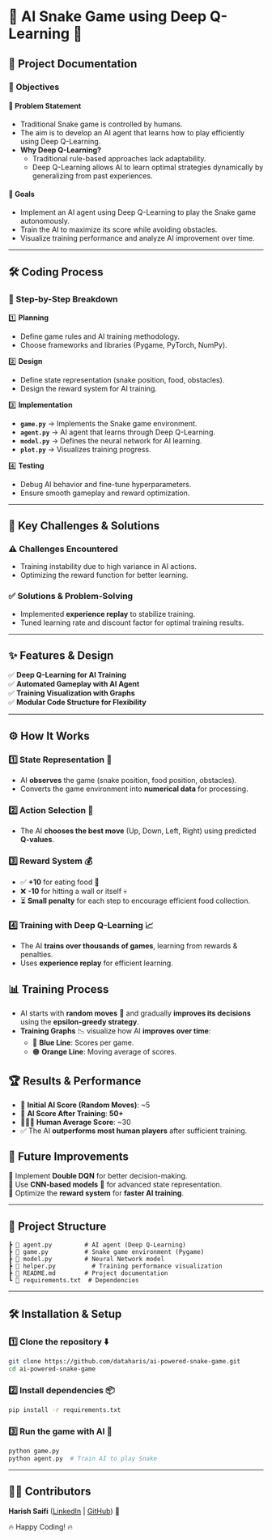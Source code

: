 # 🐍 AI Snake Game using Deep Q-Learning 🚀

## 📌 Project Documentation  

### 📍 Objectives  

#### 🎯 Problem Statement  
- Traditional Snake game is controlled by humans.  
- The aim is to develop an AI agent that learns how to play efficiently using Deep Q-Learning.  
- **Why Deep Q-Learning?**  
  - Traditional rule-based approaches lack adaptability.  
  - Deep Q-Learning allows AI to learn optimal strategies dynamically by generalizing from past experiences.  

#### 🎯 Goals  
- Implement an AI agent using Deep Q-Learning to play the Snake game autonomously.  
- Train the AI to maximize its score while avoiding obstacles.  
- Visualize training performance and analyze AI improvement over time.  

---

## 🛠️ Coding Process  

### 📌 Step-by-Step Breakdown  

1️⃣ **Planning**  
   - Define game rules and AI training methodology.  
   - Choose frameworks and libraries (Pygame, PyTorch, NumPy).  

2️⃣ **Design**  
   - Define state representation (snake position, food, obstacles).  
   - Design the reward system for AI training.  

3️⃣ **Implementation**  
   - **`game.py`** → Implements the Snake game environment.  
   - **`agent.py`** → AI agent that learns through Deep Q-Learning.  
   - **`model.py`** → Defines the neural network for AI learning.  
   - **`plot.py`** → Visualizes training progress.  

4️⃣ **Testing**  
   - Debug AI behavior and fine-tune hyperparameters.  
   - Ensure smooth gameplay and reward optimization.  

---

## 🚧 Key Challenges & Solutions  

### ⚠️ Challenges Encountered  
- Training instability due to high variance in AI actions.  
- Optimizing the reward function for better learning.  

### ✅ Solutions & Problem-Solving  
- Implemented **experience replay** to stabilize training.  
- Tuned learning rate and discount factor for optimal training results.  

---

## ✨ Features & Design  

✅ **Deep Q-Learning for AI Training**  
✅ **Automated Gameplay with AI Agent**  
✅ **Training Visualization with Graphs**  
✅ **Modular Code Structure for Flexibility**  

---

## ⚙️ How It Works  
### 1️⃣ **State Representation** 🧩  
   - AI **observes** the game (snake position, food position, obstacles).  
   - Converts the game environment into **numerical data** for processing.  

### 2️⃣ **Action Selection** 🎯  
   - The AI **chooses the best move** (Up, Down, Left, Right) using predicted **Q-values**.  

### 3️⃣ **Reward System** 💰  
   - ✅ **+10** for eating food 🍏  
   - ❌ **-10** for hitting a wall or itself 💀  
   - ⏳ **Small penalty** for each step to encourage efficient food collection.  

### 4️⃣ **Training with Deep Q-Learning** 📈  
   - The AI **trains over thousands of games**, learning from rewards & penalties.  
   - Uses **experience replay** for efficient learning.  

## 📊 Training Process  
- AI starts with **random moves** 🤪 and gradually **improves its decisions** using the **epsilon-greedy strategy**.  
- **Training Graphs** 📉 visualize how AI **improves over time**:  
  - 🔵 **Blue Line**: Scores per game.  
  - 🟠 **Orange Line**: Moving average of scores.  

## 🏆 Results & Performance  
- 🎯 **Initial AI Score (Random Moves)**: ~5  
- 🚀 **AI Score After Training**: **50+**  
- 🧑‍🤝‍🧑 **Human Average Score**: ~30  
- ✅ The AI **outperforms most human players** after sufficient training.  

## 🚀 Future Improvements  
🔹 Implement **Double DQN** for better decision-making.  
🔹 Use **CNN-based models** 🧠 for advanced state representation.  
🔹 Optimize the **reward system** for **faster AI training**. 

---
## 📂 Project Structure  
```
┣ 📜 agent.py         # AI agent (Deep Q-Learning)  
┣ 📜 game.py          # Snake game environment (Pygame)  
┣ 📜 model.py         # Neural Network model  
┣ 📜 helper.py          # Training performance visualization  
┣ 📜 README.md        # Project documentation  
┗ 📜 requirements.txt  # Dependencies  
```

---

## 🛠 Installation & Setup  

### 1️⃣ Clone the repository ⬇️  
```bash
git clone https://github.com/dataharis/ai-powered-snake-game.git
cd ai-powered-snake-game  
```

### 2️⃣ Install dependencies 📦  
```bash
pip install -r requirements.txt  
```

### 3️⃣ Run the game with AI 🤖  
```bash
python game.py   
python agent.py  # Train AI to play Snake  
```

---

## 👨‍💻 Contributors  
**Harish Saifi** ([LinkedIn](http://www.linkedin.com/in/dataharis) | [GitHub](https://github.com/dataharis)) 🚀  

🔥 Happy Coding! 🔥  
